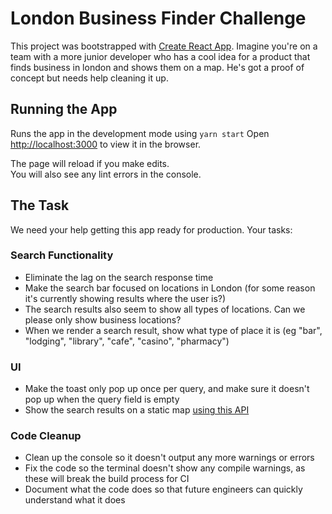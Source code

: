 # London Business Finder Challenge

This project was bootstrapped with [Create React App](https://github.com/facebook/create-react-app).
Imagine you're on a team with a more junior developer who has a cool idea for a product that finds business in london and shows
them on a map. He's got a proof of concept but needs help cleaning it up.

## Running the App

Runs the app in the development mode using `yarn start`
Open [http://localhost:3000](http://localhost:3000) to view it in the browser.

The page will reload if you make edits.\
You will also see any lint errors in the console.

## The Task

We need your help getting this app ready for production.
Your tasks:

### Search Functionality

-   Eliminate the lag on the search response time
-   Make the search bar focused on locations in London (for some reason it's currently showing results where the user is?)
-   The search results also seem to show all types of locations. Can we please only show business locations?
-   When we render a search result, show what type of place it is (eg "bar", "lodging", "library", "cafe", "casino", "pharmacy")

### UI

-   Make the toast only pop up once per query, and make sure it doesn't pop up when the query field is empty
-   Show the search results on a static map [using this API](https://developers.google.com/maps/documentation/maps-static/overview)

### Code Cleanup

-   Clean up the console so it doesn't output any more warnings or errors
-   Fix the code so the terminal doesn't show any compile warnings, as these will break the build process for CI
-   Document what the code does so that future engineers can quickly understand what it does
